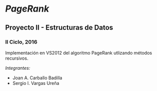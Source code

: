# *PageRank*
## Proyecto II - Estructuras de Datos
### II Ciclo, 2016

Implementación en VS2012 del algoritmo PageRank utlizando métodos recursivos.

_Integrantes:_
- Joan A. Carballo Badilla
- Sergio I. Vargas Ureña


